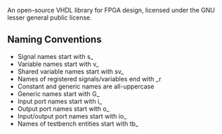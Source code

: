 
An open-source VHDL library for FPGA design, licensed under the GNU lesser general public license.

Naming Conventions
------------------  

  * Signal names start with s_
  * Variable names start with v_
  * Shared variable names start with sv_
  * Names of registered signals/variables end with _r
  * Constant and generic names are all-uppercase
  * Generic names start with G_
  * Input port names start with i_
  * Output port names start with o_
  * Input/output port names start with io_
  * Names of testbench entities start with tb_
  